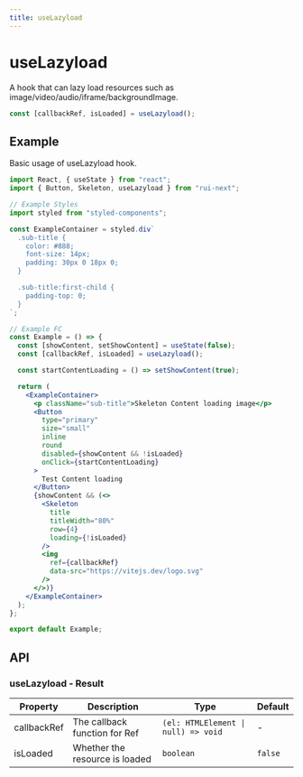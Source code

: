 ```yaml
---
title: useLazyload
---
```


# useLazyload

A hook that can lazy load resources such as image/video/audio/iframe/backgroundImage.

```ts
const [callbackRef, isLoaded] = useLazyload();
```

## Example

Basic usage of useLazyload hook.

```jsx live=local
import React, { useState } from "react";
import { Button, Skeleton, useLazyload } from "rui-next";

// Example Styles
import styled from "styled-components";

const ExampleContainer = styled.div`
  .sub-title {
    color: #888;
    font-size: 14px;
    padding: 30px 0 18px 0;
  }

  .sub-title:first-child {
    padding-top: 0;
  }
`;

// Example FC
const Example = () => {
  const [showContent, setShowContent] = useState(false);
  const [callbackRef, isLoaded] = useLazyload();

  const startContentLoading = () => setShowContent(true);

  return (
    <ExampleContainer>
      <p className="sub-title">Skeleton Content loading image</p>
      <Button
        type="primary"
        size="small"
        inline
        round
        disabled={showContent && !isLoaded}
        onClick={startContentLoading}
      >
        Test Content loading
      </Button>
      {showContent && (<>
        <Skeleton
          title
          titleWidth="80%"
          row={4}
          loading={!isLoaded}
        />
        <img
          ref={callbackRef}
          data-src="https://vitejs.dev/logo.svg"
        />
      </>)}
    </ExampleContainer>
  );
};

export default Example;
```

## API

### useLazyload - Result

| Property | Description                                 | Type                   | Default |
|----------|---------------------------------------------|------------------------|---------|
| callbackRef | The callback function for Ref | `(el: HTMLElement \| null) => void` | - |
| isLoaded | Whether the resource is loaded | `boolean` | `false` |
